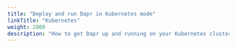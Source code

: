 ```yaml
---
title: "Deploy and run Dapr in Kubernetes mode"
linkTitle: "Kubernetes"
weight: 2000
description: "How to get Dapr up and running on your Kubernetes cluster"
---
```

